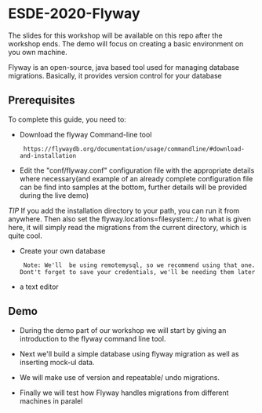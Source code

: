 # ESDE-2020-Flyway
The slides for this workshop will be available on this repo after the workshop ends. The demo will focus on creating a basic environment on you own machine.

Flyway is an open-source, java based tool used for managing database migrations. Basically, it provides version control for your database

## Prerequisites
To complete this guide, you need to:

 * Download the flyway Command-line tool 

 		https://flywaydb.org/documentation/usage/commandline/#download-and-installation

 * Edit the "conf/flyway.conf" configuration file with the appropriate details where necessary(and example of an already complete configuration file can be find into samples at the bottom, further details will be provided during the live demo)

*TIP* If you add the installation directory to your path, you can run it from anywhere.
Then also set the flyway.locations=filesystem:./ to what is given here, it will simply read the migrations from the current directory, which is quite cool.


 * Create your own database

 		Note: We'll  be using remotemysql, so we recommend using that one. Dont't forget to save your credentials, we'll be needing them later

 * a text editor
 
## Demo

* During the demo part of our workshop we will start by giving an introduction to the flyway command line tool.

* Next we'll build a simple database using flyway migration as well as inserting mock-ul data.

* We will make use of version and repeatable/ undo migrations.

* Finally we will test how Flyway handles migrations from different machines in paralel 
